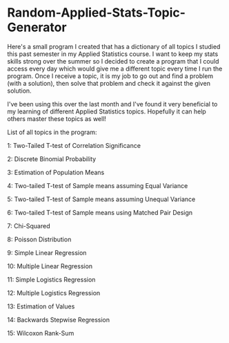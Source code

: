 # Random-Applied-Stats-Topic-Generator

Here's a small program I created that has a dictionary of all topics I studied this past semester in my Applied Statistics course. I want to keep my stats skills strong over the summer so I decided to create a program that I could access every day which would give me a different topic every time I run the program. Once I receive a topic, it is my job to go out and find a problem (with a solution), then solve that problem and check it against the given solution. 

I've been using this over the last month and I've found it very beneficial to my learning of different Applied Statistics topics. Hopefully it can help others master these topics as well!

List of all topics in the program:

1: Two-Tailed T-test of Correlation Significance 

2: Discrete Binomial Probability 

3: Estimation of Population Means 

4: Two-tailed T-test of Sample means assuming Equal Variance 

5: Two-tailed T-test of Sample means assuming Unequal Variance 

6: Two-tailed T-test of Sample means using Matched Pair Design 

7: Chi-Squared 

8: Poisson Distribution 

9: Simple Linear Regression 

10: Multiple Linear Regression 

11: Simple Logistics Regression 

12: Multiple Logistics Regression 

13: Estimation of Values 

14: Backwards Stepwise Regression 

15: Wilcoxon Rank-Sum
